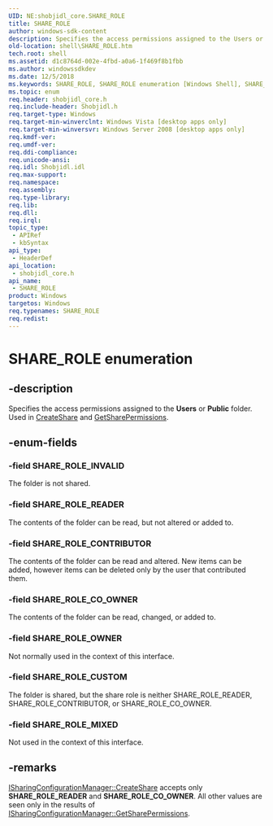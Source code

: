 ```yaml
---
UID: NE:shobjidl_core.SHARE_ROLE
title: SHARE_ROLE
author: windows-sdk-content
description: Specifies the access permissions assigned to the Users or Public folder. Used in CreateShare and GetSharePermissions.
old-location: shell\SHARE_ROLE.htm
tech.root: shell
ms.assetid: d1c8764d-002e-4fbd-a0a6-1f469f8b1fbb
ms.author: windowssdkdev
ms.date: 12/5/2018
ms.keywords: SHARE_ROLE, SHARE_ROLE enumeration [Windows Shell], SHARE_ROLE_CONTRIBUTOR, SHARE_ROLE_CO_OWNER, SHARE_ROLE_CUSTOM, SHARE_ROLE_INVALID, SHARE_ROLE_MIXED, SHARE_ROLE_OWNER, SHARE_ROLE_READER, _shell_SHARE_ROLE, shell.SHARE_ROLE, shobjidl_core/SHARE_ROLE, shobjidl_core/SHARE_ROLE_CONTRIBUTOR, shobjidl_core/SHARE_ROLE_CO_OWNER, shobjidl_core/SHARE_ROLE_CUSTOM, shobjidl_core/SHARE_ROLE_INVALID, shobjidl_core/SHARE_ROLE_MIXED, shobjidl_core/SHARE_ROLE_OWNER, shobjidl_core/SHARE_ROLE_READER
ms.topic: enum
req.header: shobjidl_core.h
req.include-header: Shobjidl.h
req.target-type: Windows
req.target-min-winverclnt: Windows Vista [desktop apps only]
req.target-min-winversvr: Windows Server 2008 [desktop apps only]
req.kmdf-ver: 
req.umdf-ver: 
req.ddi-compliance: 
req.unicode-ansi: 
req.idl: Shobjidl.idl
req.max-support: 
req.namespace: 
req.assembly: 
req.type-library: 
req.lib: 
req.dll: 
req.irql: 
topic_type:
 - APIRef
 - kbSyntax
api_type:
 - HeaderDef
api_location:
 - shobjidl_core.h
api_name:
 - SHARE_ROLE
product: Windows
targetos: Windows
req.typenames: SHARE_ROLE
req.redist: 
---
```


# SHARE_ROLE enumeration


## -description


Specifies the access permissions assigned to the <b>Users</b> or <b>Public</b> folder. Used in <a href="https://msdn.microsoft.com/81bcd470-3fb8-4c6d-af4f-6f11206fa40a">CreateShare</a> and <a href="https://msdn.microsoft.com/d9ca5acf-2dd1-4fbe-a67f-91578d68b955">GetSharePermissions</a>.


## -enum-fields




### -field SHARE_ROLE_INVALID

The folder is not shared.


### -field SHARE_ROLE_READER

The contents of the folder can be read, but not altered or added to.


### -field SHARE_ROLE_CONTRIBUTOR

The contents of the folder can be read and altered. New items can be added, however items can be deleted only by the user that contributed them.


### -field SHARE_ROLE_CO_OWNER

The contents of the folder can be read, changed, or added to.


### -field SHARE_ROLE_OWNER

Not normally used in the context of this interface.


### -field SHARE_ROLE_CUSTOM

The folder is shared, but the share role is neither SHARE_ROLE_READER, SHARE_ROLE_CONTRIBUTOR, or SHARE_ROLE_CO_OWNER.


### -field SHARE_ROLE_MIXED

Not used in the context of this interface.


## -remarks




<a href="https://msdn.microsoft.com/81bcd470-3fb8-4c6d-af4f-6f11206fa40a">ISharingConfigurationManager::CreateShare</a> accepts only <b>SHARE_ROLE_READER</b> and <b>SHARE_ROLE_CO_OWNER</b>. All other values are seen only in the results of <a href="https://msdn.microsoft.com/d9ca5acf-2dd1-4fbe-a67f-91578d68b955">ISharingConfigurationManager::GetSharePermissions</a>.




